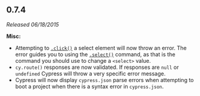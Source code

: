 ## 0.7.4

_Released 06/18/2015_

**Misc:**

- Attempting to [`.click()`](/api/commands/click) a select element will now
  throw an error. The error guides you to using the
  [`.select()`](/api/commands/select) command, as that is the command you should
  use to change a `<select>` value.
- `cy.route()` responses are now validated. If responses are `null` or
  `undefined` Cypress will throw a very specific error message.
- Cypress will now display `cypress.json` parse errors when attempting to boot a
  project when there is a syntax error in `cypress.json`.
